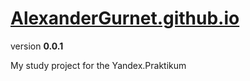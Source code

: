 # [AlexanderGurnet.github.io](https://alexandergurnet.github.io/index.html)

version **0.0.1**

My study project for the Yandex.Praktikum
